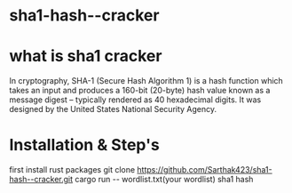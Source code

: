 # sha1-hash--cracker
# what is sha1 cracker 
In cryptography, SHA-1 (Secure Hash Algorithm 1) is a hash function which takes an input and produces a 160-bit (20-byte) hash value known as a message digest – typically rendered as 40 hexadecimal digits. It was designed by the United States National Security Agency.
# Installation & Step's
 first install rust packages
 git clone https://github.com/Sarthak423/sha1-hash--cracker.git
 cargo run -- wordlist.txt(your wordlist) sha1 hash
